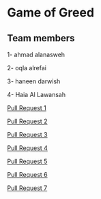 # Game of Greed

## Team members

1- ahmad alanasweh

2- oqla alrefai

3- haneen darwish

4- Haia Al Lawansah



[Pull Request 1](https://github.com/hayaa123/game-of-greed/pull/1)

[Pull Request 2](https://github.com/hayaa123/game-of-greed/pull/2)

[Pull Request 3](https://github.com/hayaa123/game-of-greed/pull/3)

[Pull Request 4](https://github.com/hayaa123/game-of-greed/pull/4)

[Pull Request 5](https://github.com/hayaa123/game-of-greed/pull/5)

[Pull Request 6](https://github.com/hayaa123/game-of-greed/pull/6)

[Pull Request 7](https://github.com/hayaa123/game-of-greed/pull/7)



